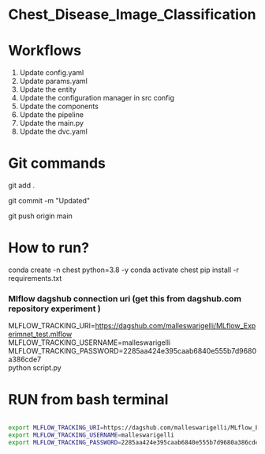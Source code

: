 # Chest_Disease_Image_Classification

# Workflows
1. Update config.yaml
2. Update params.yaml
3. Update the entity
4. Update the configuration manager in src config
5. Update the components
6. Update the pipeline
7. Update the main.py
8. Update the dvc.yaml


# Git commands
git add .

git commit -m "Updated"

git push origin main

# How to run?
conda create -n chest python=3.8 -y
conda activate chest
pip install -r requirements.txt


### Mlflow dagshub connection uri (get this from dagshub.com repository experiment )
MLFLOW_TRACKING_URI=https://dagshub.com/malleswarigelli/MLflow_Experimnet_test.mlflow \
MLFLOW_TRACKING_USERNAME=malleswarigelli \
MLFLOW_TRACKING_PASSWORD=2285aa424e395caab6840e555b7d9680a386cde7 \
python script.py

# RUN from bash terminal

```bash

export MLFLOW_TRACKING_URI=https://dagshub.com/malleswarigelli/MLflow_Experimnet_test.mlflow
export MLFLOW_TRACKING_USERNAME=malleswarigelli
export MLFLOW_TRACKING_PASSWORD=2285aa424e395caab6840e555b7d9680a386cde7

```